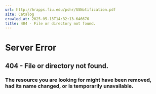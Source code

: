 ```yaml
---
url: http://hrapps.fiu.edu/pshr/SSNotification.pdf
site: Catalog
crawled_at: 2025-05-13T14:32:13.646676
title: 404 - File or directory not found.
---
```


# Server Error
## 404 - File or directory not found.
### The resource you are looking for might have been removed, had its name changed, or is temporarily unavailable.
